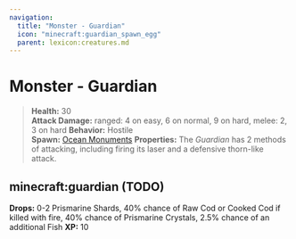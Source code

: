 ```yaml
---
navigation:
  title: "Monster - Guardian"
  icon: "minecraft:guardian_spawn_egg"
  parent: lexicon:creatures.md
---
```


# Monster - Guardian

> __Health:__ 30  
> __Attack Damage:__ 
ranged: 4 on easy, 6 on normal, 9 on hard, 
melee: 2, 3 on hard 
> __Behavior:__ Hostile     
> __Spawn:__ [Ocean Monuments](../world/structures.md#monument) 
> __Properties:__ 
The *Guardian* has 2 methods of attacking, including firing its laser and a defensive thorn-like attack.

## minecraft:guardian (TODO)

<GameScene zoom={2}>
  <Entity id="minecraft:guardian" />
</GameScene>

__Drops:__ 0-2 Prismarine Shards, 40% chance of Raw Cod or Cooked Cod if killed with fire, 40% chance of Prismarine Crystals, 2.5% chance of an additional Fish         __XP:__ 10

